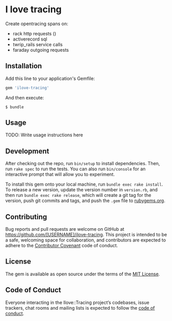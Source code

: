 # I love tracing

Create opentracing spans on:
 - rack http requests ()
 - activerecord sql
 - twrip_rails service calls
 - faraday outgoing requests 

## Installation

Add this line to your application's Gemfile:

```ruby
gem 'ilove-tracing'
```

And then execute:

    $ bundle

## Usage

TODO: Write usage instructions here

## Development

After checking out the repo, run `bin/setup` to install dependencies. Then, run `rake spec` to run the tests. You can also run `bin/console` for an interactive prompt that will allow you to experiment.

To install this gem onto your local machine, run `bundle exec rake install`. To release a new version, update the version number in `version.rb`, and then run `bundle exec rake release`, which will create a git tag for the version, push git commits and tags, and push the `.gem` file to [rubygems.org](https://rubygems.org).

## Contributing

Bug reports and pull requests are welcome on GitHub at https://github.com/[USERNAME]/ilove-tracing. This project is intended to be a safe, welcoming space for collaboration, and contributors are expected to adhere to the [Contributor Covenant](http://contributor-covenant.org) code of conduct.

## License

The gem is available as open source under the terms of the [MIT License](https://opensource.org/licenses/MIT).

## Code of Conduct

Everyone interacting in the Ilove::Tracing project’s codebases, issue trackers, chat rooms and mailing lists is expected to follow the [code of conduct](https://github.com/[USERNAME]/ilove-tracing/blob/master/CODE_OF_CONDUCT.md).
